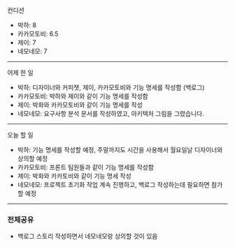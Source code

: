 컨디션

- 박하: 8
- 카카모토비: 6.5 
- 제이: 7 
- 네모네모: 7 

---

어제 한 일

- 박하: 디자이너와 커피챗, 제이, 카카모토비와 기능 명세를 작성함 (백로그)
- 카카모토비: 박하와 제이와 같이 기능 명세를 작성함 
- 제이: 박화와 카카모토비와 같이 기능 명세를 작성 
- 네모네모: 요구사항 분석 문서를 작성하였고, 아키텍처 그림을 그렸습니다.

---

오늘 할 일

- 박하: 기능  명세를 작성할 예정, 주말까지도 시간을 사용해서 월요일날 디자이너와 상의할 예정 
- 카카모토비: 프론트 팀원들과 같이 기능 명세를 작성함 
- 제이: 박화와 카카토비와 같이 기능 명세 작성 
- 네모네모: 프로젝트 초기화 작업 계속 진행하고, 백로그 작성하는데 필요하면 참가할 예정

---

### 전체공유
- 백로그 스토리 작성하면서 네모네모랑 상의할 것이 있음
